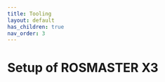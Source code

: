 ```yaml
---
title: Tooling
layout: default
has_children: true
nav_order: 3
---
```


# Setup of ROSMASTER X3



